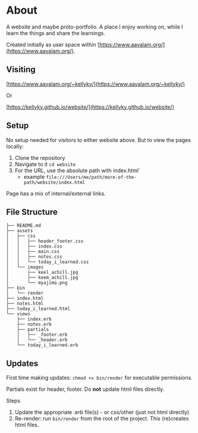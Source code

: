 # About

A website and maybe proto-portfolio.
A place I enjoy working on, while I learn the things and share the learnings.

Created initially as user space within [https://www.aavalam.org/](https://www.aavalam.org/).

## Visiting
[https://www.aavalam.org/~kellyky/](https://www.aavalam.org/~kellyky/)

Or

[https://kellyky.github.io/website/](https://kellyky.github.io/website/)


## Setup
No setup needed for visitors to either website above.
But to view the pages locally:

1. Clone the repository
2. Navigate to it `cd website`
3. For the URL, use the absolute path with index.html` 
    - example `file:///Users/me/path/more-of-the-path/website/index.html`

Page has a mix of internal/external links.

## File Structure

```plaintext
├── README.md
├── assets
│   ├── css
│   │   ├── header_footer.css
│   │   ├── index.css
│   │   ├── main.css
│   │   ├── notes.css
│   │   └── today_i_learned.css
│   └── images
│       ├── keel_achill.jpg
│       ├── keem_achill.jpg
│       └── myajima.png
├── bin
│   └── render
├── index.html
├── notes.html
├── today_i_learned.html
└── views
    ├── index.erb
    ├── notes.erb
    ├── partials
    │   ├── _footer.erb
    │   └── _header.erb
    └── today_i_learned.erb
```

## Updates
First time making updates: `chmod +x bin/render` for executable permissions.

Partials exist for header, footer. Do **not** update html files directly.

Steps
1. Update the appropriate .erb file(s) - or css/other (just not html directly)
2. Re-render: run `bin/render` from the root of the project. This (re)creates html files.
